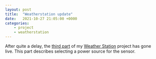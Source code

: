 ```yaml
---
layout: post
title:  "Weatherstation update"
date:   2021-10-27 21:05:00 +0000
categories: 
    - project
    - weatherstation
---
```


After quite a delay, the [third part](/weatherstation/power) of my [Weather Station](/weatherstation) project has gone live. This part describes selecting a power source for the sensor.
